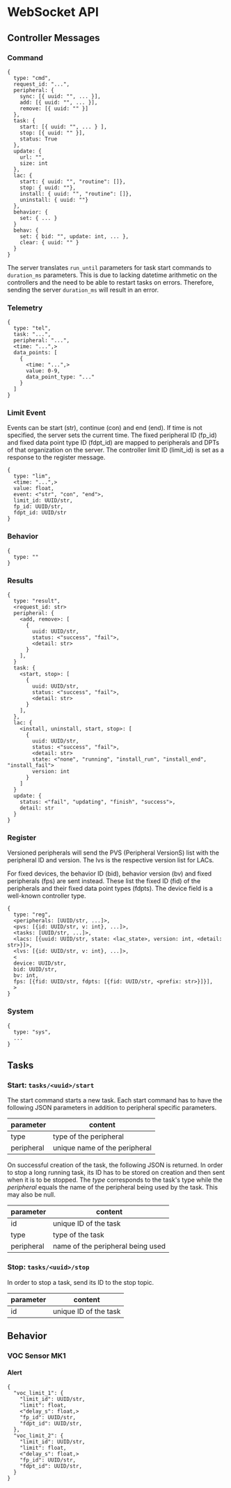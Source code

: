 # WebSocket API

## Controller Messages

### Command

```
{
  type: "cmd",
  request_id: "...",
  peripheral: {
    sync: [{ uuid: "", ... }],
    add: [{ uuid: "", ... }],
    remove: [{ uuid: "" }]
  },
  task: {
    start: [{ uuid: "", ... } ],
    stop: [{ uuid: "" }],
    status: True
  },
  update: {
    url: "",
    size: int
  },
  lac: {
    start: { uuid: "", "routine": []},
    stop: { uuid: ""},
    install: { uuid: "", "routine": []},
    uninstall: { uuid: ""}
  },
  behavior: {
    set: { ... }
  }
  behav: {
    set: { bid: "", update: int, ... },
    clear: { uuid: "" }
  }
}
```

The server translates `run_until` parameters for task start commands to `duration_ms` parameters. This is due to lacking datetime arithmetic on the controllers and the need to be able to restart tasks on errors. Therefore, sending the server `duration_ms` will result in an error.

### Telemetry

```
{
  type: "tel",
  task: "...",
  peripheral: "...",
  <time: "...",>
  data_points: [
    {
      <time: "...",>
      value: 0-9,
      data_point_type: "..."
    }
  ]
}
```

### Limit Event

Events can be start (str), continue (con) and end (end). If time is not
specified, the server sets the current time. The fixed peripheral ID (fp_id)
and fixed data point type ID (fdpt_id) are mapped to peripherals and DPTs of
that organization on the server. The controller limit ID (limit_id) is set as
a response to the register message.

```
{
  type: "lim",
  <time: "...",>
  value: float,
  event: <"str", "con", "end">,
  limit_id: UUID/str,
  fp_id: UUID/str,
  fdpt_id: UUID/str
}
```

### Behavior

```
{
  type: ""
}
```

### Results

```
{
  type: "result",
  <request_id: str>
  peripheral: {
    <add, remove>: [
      {
        uuid: UUID/str,
        status: <"success", "fail">,
        <detail: str>
      }
    ],
  }
  task: {
    <start, stop>: [
      {
        uuid: UUID/str,
        status: <"success", "fail">,
        <detail: str>
      }
    ],
  },
  lac: {
    <install, uninstall, start, stop>: [
      {
        uuid: UUID/str,
        status: <"success", "fail">,
        <detail: str>
        state: <"none", "running", "install_run", "install_end", "install_fail">
        version: int
      }
    ]
  }
  update: {
    status: <"fail", "updating", "finish", "success">,
    detail: str
  }
}
```

### Register

Versioned peripherals will send the PVS (Peripheral VersionS) list with the
peripheral ID and version. The lvs is the respective version list for LACs.

For fixed devices, the behavior ID (bid), behavior version (bv) and fixed
peripherals (fps) are sent instead. These list the fixed ID (fid) of the
peripherals and their fixed data point types (fdpts). The device field is a
well-known controller type.

```
{
  type: "reg",
  <peripherals: [UUID/str, ...]>,
  <pvs: [{id: UUID/str, v: int}, ...]>,
  <tasks: [UUID/str, ...]>,
  <lacs: [{uuid: UUID/str, state: <lac_state>, version: int, <detail: str>}]>,
  <lvs: [{id: UUID/str, v: int}, ...]>,
  <
  device: UUID/str,
  bid: UUID/str,
  bv: int,
  fps: [{fid: UUID/str, fdpts: [{fid: UUID/str, <prefix: str>}]}],
  >
}
```

### System

```
{
  type: "sys",
  ...
}
```

## Tasks

### Start: `tasks/<uuid>/start`

The start command starts a new task. Each start command has to have the following JSON parameters in addition to peripheral specific parameters.

| parameter  | content                       |
| ---------- | ----------------------------- |
| type       | type of the peripheral        |
| peripheral | unique name of the peripheral |

On successful creation of the task, the following JSON is returned. In order to stop a long running task, its ID has to be stored on creation and then sent when it is to be stopped. The _type_ corresponds to the task's type while the _peripheral_ equals the name of the peripheral being used by the task. This may also be null.

| parameter  | content                           |
| ---------- | --------------------------------- |
| id         | unique ID of the task             |
| type       | type of the task                  |
| peripheral | name of the peripheral being used |

### Stop: `tasks/<uuid>/stop`

In order to stop a task, send its ID to the stop topic.

| parameter | content               |
| --------- | --------------------- |
| id        | unique ID of the task |


## Behavior

### VOC Sensor MK1

#### Alert

```
{
  "voc_limit_1": {
    "limit_id": UUID/str,
    "limit": float,
    <"delay_s": float,>
    "fp_id": UUID/str,
    "fdpt_id": UUID/str,
  },
  "voc_limit_2": {
    "limit_id": UUID/str,
    "limit": float,
    <"delay_s": float,>
    "fp_id": UUID/str,
    "fdpt_id": UUID/str,
  }
}
```
